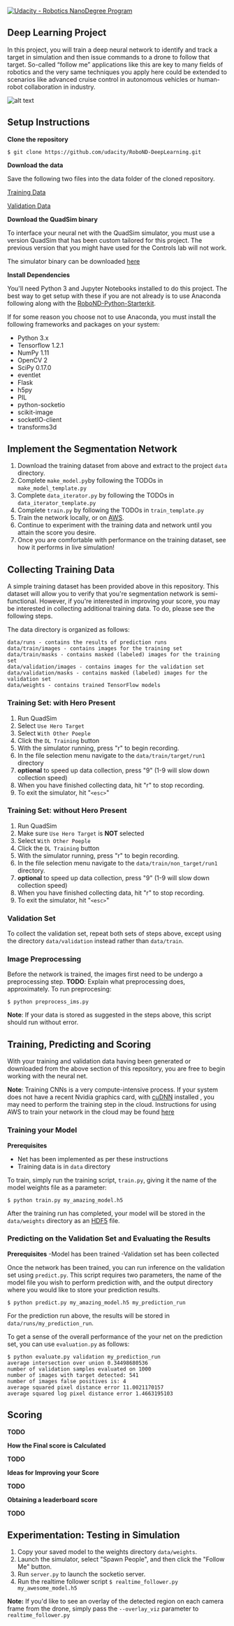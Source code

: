 [![Udacity - Robotics NanoDegree Program](https://s3-us-west-1.amazonaws.com/udacity-robotics/Extra+Images/RoboND_flag.png)](https://www.udacity.com/robotics)

## Deep Learning Project ##

In this project, you will train a deep neural network to identify and track a target in simulation and then issue commands to a drone to follow that target. So-called “follow me” applications like this are key to many fields of robotics and the very same techniques you apply here could be extended to scenarios like advanced cruise control in autonomous vehicles or human-robot collaboration in industry.

[image_0]: ./docs/misc/sim_screenshot.png
![alt text][image_0] 

## Setup Instructions
**Clone the repository**
```
$ git clone https://github.com/udacity/RoboND-DeepLearning.git
```

**Download the data**

Save the following two files into the data folder of the cloned repository. 

[Training Data](https://s3-us-west-1.amazonaws.com/udacity-robotics/Deep+Learning+Data/train.zip) 

[Validation Data](https://s3-us-west-1.amazonaws.com/udacity-robotics/Deep+Learning+Data/validation.zip)

**Download the QuadSim binary**

To interface your neural net with the QuadSim simulator, you must use a version QuadSim that has been custom tailored for this project. The previous version that you might have used for the Controls lab will not work.

The simulator binary can be downloaded [here](https://github.com/udacity/RoboND-DeepLearning/releases/latest)

**Install Dependencies**

You'll need Python 3 and Jupyter Notebooks installed to do this project.  The best way to get setup with these if you are not already is to use Anaconda following along with the [RoboND-Python-Starterkit](https://github.com/ryan-keenan/RoboND-Python-Starterkit).

If for some reason you choose not to use Anaconda, you must install the following frameworks and packages on your system:
* Python 3.x
* Tensorflow 1.2.1
* NumPy 1.11
* OpenCV 2
* SciPy 0.17.0
* eventlet 
* Flask
* h5py
* PIL
* python-socketio
* scikit-image
* socketIO-client
* transforms3d

## Implement the Segmentation Network
1. Download the training dataset from above and extract to the project `data` directory.
2. Complete `make_model.py`by following the TODOs in `make_model_template.py`
3. Complete `data_iterator.py` by following the TODOs in `data_iterator_template.py`
4. Complete `train.py` by following the TODOs in `train_template.py`
5. Train the network locally, or on [AWS](docs/aws_setup.md).
6. Continue to experiment with the training data and network until you attain the score you desire.
7. Once you are comfortable with performance on the training dataset, see how it performs in live simulation!

## Collecting Training Data ##
A simple training dataset has been provided above in this repository. This dataset will allow you to verify that you're segmentation network is semi-functional. However, if you're interested in improving your score, you may be interested in collecting additional training data. To do, please see the following steps.

The data directory is organized as  follows:
```
data/runs - contains the results of prediction runs
data/train/images - contains images for the training set
data/train/masks - contains masked (labeled) images for the training set
data/validation/images - contains images for the validation set
data/validation/masks - contains masked (labeled) images for the validation set
data/weights - contains trained TensorFlow models
```

### Training Set: with Hero Present ###
1. Run QuadSim
2. Select `Use Hero Target`
3. Select `With Other Poeple`
4. Click the `DL Training` button
5. With the simulator running, press "r" to begin recording.
6. In the file selection menu navigate to the `data/train/target/run1` directory
7. **optional** to speed up data collection, press "9" (1-9 will slow down collection speed)
8. When you have finished collecting data, hit "r" to stop recording.
9. To exit the simulator, hit "`<esc>`"

### Training Set: without Hero Present ###
1. Run QuadSim
2. Make sure `Use Hero Target` is **NOT** selected
3. Select `With Other Poeple`
4. Click the `DL Training` button
5. With the simulator running, press "r" to begin recording.
6. In the file selection menu navigate to the `data/train/non_target/run1` directory.
7. **optional** to speed up data collection, press "9"  (1-9 will slow down collection speed)
8. When you have finished collecting data, hit "r" to stop recording.
9. To exit the simulator, hit "`<esc>`"

### Validation Set ###
To collect the validation set, repeat both sets of steps above, except using the directory `data/validation` instead rather than `data/train`.

### Image Preprocessing ###
Before the network is trained, the images first need to be undergo a preprocessing step.
**TODO**: Explain what preprocessing does, approximately.
To run preprocesing:
```
$ python preprocess_ims.py
```
**Note**: If your data is stored as suggested in the steps above, this script should run without error.

## Training, Predicting and Scoring ##
With your training and validation data having been generated or downloaded from the above section of this repository, you are free to begin working with the neural net.

**Note**: Training CNNs is a very compute-intensive process. If your system does not have a recent Nvidia graphics card, with [cuDNN](https://developer.nvidia.com/cudnn) installed , you may need to perform the training step in the cloud. Instructions for using AWS to train your network in the cloud may be found [here](docs/aws_setup.md)

### Training your Model ###
**Prerequisites**
- Net has been implemented as per these instructions
- Training data is in `data` directory

To train, simply run the training script, `train.py`, giving it the name of the model weights file as a parameter:
```
$ python train.py my_amazing_model.h5
```
After the training run has completed, your model will be stored in the `data/weights` directory as an [HDF5](https://en.wikipedia.org/wiki/Hierarchical_Data_Format) file.

### Predicting on the Validation Set and Evaluating the Results ###
**Prerequisites**
-Model has been trained
-Validation set has been collected

Once the network has been trained, you can run inference on the validation set using `predict.py`. This script requires two parameters, the name of the model file you wish to perform prediction with, and the output directory where you would like to store your prediction results.

```
$ python predict.py my_amazing_model.h5 my_prediction_run
```

For the prediction run above, the results will be stored in `data/runs/my_prediction_run`.

To get a sense of the overall performance of the your net on the prediction set, you can use `evaluation.py` as follows:

```
$ python evaluate.py validation my_prediction_run
average intersection over union 0.34498680536
number of validation samples evaluated on 1000
number of images with target detected: 541
number of images false positives is: 4
average squared pixel distance error 11.0021170157
average squared log pixel distance error 1.4663195103
```

## Scoring ##
**TODO**

**How the Final score is Calculated**

**TODO**

**Ideas for Improving your Score**

**TODO**

**Obtaining a leaderboard score**

**TODO**

## Experimentation: Testing in Simulation
1. Copy your saved model to the weights directory `data/weights`.
2. Launch the simulator, select "Spawn People", and then click the "Follow Me" button. 
3. Run `server.py` to launch the socketio server.
4. Run the realtime follower script `$ realtime_follower.py my_awesome_model.h5`

**Note:** If you'd like to see an overlay of the detected region on each camera frame from the drone, simply pass the `--overlay_viz` parameter to `realtime_follower.py`
